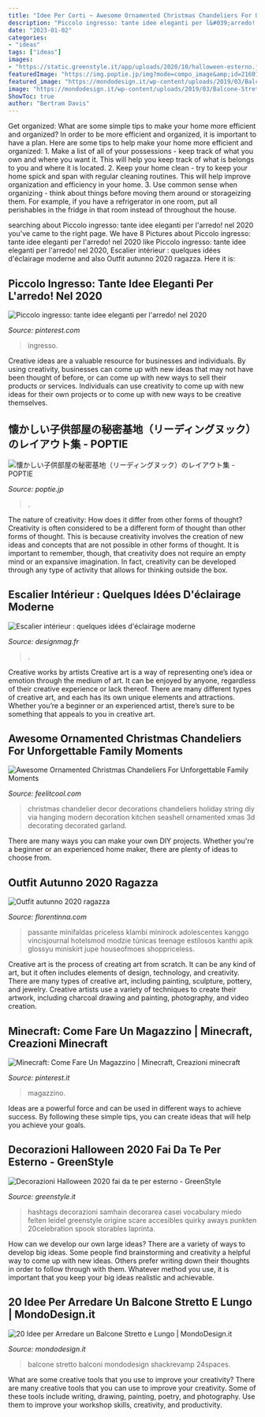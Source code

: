 ```yaml
---
title: "Idee Per Corti ~ Awesome Ornamented Christmas Chandeliers For Unforgettable Family Moments"
description: "Piccolo ingresso: tante idee eleganti per l&#039;arredo! nel 2020"
date: "2023-01-02"
categories:
- "ideas"
tags: ["ideas"]
images:
- "https://static.greenstyle.it/app/uploads/2020/10/halloween-esterno.jpg"
featuredImage: "https://img.poptie.jp/img?mode=compo_image&amp;id=216015024372873&amp;size=s&amp;imgnum=22569"
featured_image: "https://mondodesign.it/wp-content/uploads/2019/03/Balcone-Stretto-Lungo-14.jpg"
image: "https://mondodesign.it/wp-content/uploads/2019/03/Balcone-Stretto-Lungo-14.jpg"
ShowToc: true
author: "Bertram Davis"
---
```



Get organized: What are some simple tips to make your home more efficient and organized?
In order to be more efficient and organized, it is important to have a plan. Here are some tips to help make your home more efficient and organized: 1. Make a list of all of your possessions - keep track of what you own and where you want it. This will help you keep track of what is belongs to you and where it is located. 
2. Keep your home clean - try to keep your home spick and span with regular cleaning routines. This will help improve organization and efficiency in your home. 3. Use common sense when organizing - think about things before moving them around or storageizing them. For example, if you have a refrigerator in one room, put all perishables in the fridge in that room instead of throughout the house. 
	

		
searching about Piccolo ingresso: tante idee eleganti per l&#039;arredo! nel 2020 you've came to the right page. We have 8 Pictures about Piccolo ingresso: tante idee eleganti per l&#039;arredo! nel 2020 like Piccolo ingresso: tante idee eleganti per l&#039;arredo! nel 2020, Escalier intérieur : quelques idées d&#039;éclairage moderne and also Outfit autunno 2020 ragazza. Here it is:
		
    
## Piccolo Ingresso: Tante Idee Eleganti Per L&#039;arredo! Nel 2020

<img loading=lazy src="https://i.pinimg.com/736x/3a/33/fe/3a33fe1572af999aa214177ec83833fd.jpg" onerror="this.onerror=null;this.src='https://tse3.mm.bing.net/th?id=OIP.l1LLrNfOIe0LNMAvRaABNwHaJ3&amp;pid=15.1';" alt="Piccolo ingresso: tante idee eleganti per l&#039;arredo! nel 2020">

_Source: pinterest.com_

>ingresso. 

	

Creative ideas are a valuable resource for businesses and individuals. By using creativity, businesses can come up with new ideas that may not have been thought of before, or can come up with new ways to sell their products or services. Individuals can use creativity to come up with new ideas for their own projects or to come up with new ways to be creative themselves.

    
## 懐かしい子供部屋の秘密基地（リーディングヌック）のレイアウト集 - POPTIE

<img loading=lazy src="https://img.poptie.jp/img?mode=compo_image&amp;id=216015024372873&amp;size=s&amp;imgnum=22569" onerror="this.onerror=null;this.src='https://tse3.mm.bing.net/th?id=OIP.5VDV4srBBXKMYG3fjbqXUgAAAA&amp;pid=15.1';" alt="懐かしい子供部屋の秘密基地（リーディングヌック）のレイアウト集 - POPTIE">

_Source: poptie.jp_

>. 

	

The nature of creativity: How does it differ from other forms of thought?
Creativity is often considered to be a different form of thought than other forms of thought. This is because creativity involves the creation of new ideas and concepts that are not possible in other forms of thought. It is important to remember, though, that creativity does not require an empty mind or an expansive imagination. In fact, creativity can be developed through any type of activity that allows for thinking outside the box.

    
## Escalier Intérieur : Quelques Idées D&#039;éclairage Moderne

<img loading=lazy src="https://designmag.fr/wp-content/uploads/2015/09/eclairage-bande-escalier.jpg" onerror="this.onerror=null;this.src='https://tse4.mm.bing.net/th?id=OIP.pF_nMnuQ4P2n8XmOAhzgYQHaJ3&amp;pid=15.1';" alt="Escalier intérieur : quelques idées d&#039;éclairage moderne">

_Source: designmag.fr_

>. 

	

Creative works by artists
Creative art is a way of representing one’s idea or emotion through the medium of art. It can be enjoyed by anyone, regardless of their creative experience or lack thereof. There are many different types of creative art, and each has its own unique elements and attractions. Whether you’re a beginner or an experienced artist, there’s sure to be something that appeals to you in creative art.

    
## Awesome Ornamented Christmas Chandeliers For Unforgettable Family Moments

<img loading=lazy src="http://feelitcool.com/wp-content/uploads/2015/11/string-christmas-chandelier-decor.jpg" onerror="this.onerror=null;this.src='https://tse2.mm.bing.net/th?id=OIP.Y7gWUidRT5zvw7szS-1ZPgHaJ4&amp;pid=15.1';" alt="Awesome Ornamented Christmas Chandeliers For Unforgettable Family Moments">

_Source: feelitcool.com_

>christmas chandelier decor decorations chandeliers holiday string diy via hanging modern decoration kitchen seashell ornamented xmas 3d decorating decorated garland. 

	

There are many ways you can make your own DIY projects. Whether you're a beginner or an experienced home maker, there are plenty of ideas to choose from.

    
## Outfit Autunno 2020 Ragazza

<img loading=lazy src="https://florentinna.com/images5/0520/outfit-autunno-2020-ragazza/outfit-autunno-2020-ragazza-98_3.jpg" onerror="this.onerror=null;this.src='https://tse2.mm.bing.net/th?id=OIP.WSQvgmxlpFP6YXAthPmO1QAAAA&amp;pid=15.1';" alt="Outfit autunno 2020 ragazza">

_Source: florentinna.com_

>passante minifaldas priceless klambi minirock adolescentes kanggo vincisjournal hotelsmod modzie túnicas teenage estilosos kanthi apik glossyu miniskirt jupe houseofmoes shoppriceless. 

	

Creative art is the process of creating art from scratch. It can be any kind of art, but it often includes elements of design, technology, and creativity. There are many types of creative art, including painting, sculpture, pottery, and jewelry. Creative artists use a variety of techniques to create their artwork, including charcoal drawing and painting, photography, and video creation.

    
## Minecraft: Come Fare Un Magazzino | Minecraft, Creazioni Minecraft

<img loading=lazy src="https://i.pinimg.com/736x/48/ce/29/48ce29717d0b02c371e71e3309c5b05e.jpg" onerror="this.onerror=null;this.src='https://tse1.mm.bing.net/th?id=OIP.8DXYzaczor69LfEgYlsASgHaEK&amp;pid=15.1';" alt="Minecraft: Come Fare Un Magazzino | Minecraft, Creazioni minecraft">

_Source: pinterest.it_

>magazzino. 

	

Ideas are a powerful force and can be used in different ways to achieve success. By following these simple tips, you can create ideas that will help you achieve your goals.

    
## Decorazioni Halloween 2020 Fai Da Te Per Esterno - GreenStyle

<img loading=lazy src="https://static.greenstyle.it/app/uploads/2020/10/halloween-esterno.jpg" onerror="this.onerror=null;this.src='https://tse3.mm.bing.net/th?id=OIP.uKVafpNUcgOOJDzCaqpS7AHaD4&amp;pid=15.1';" alt="Decorazioni Halloween 2020 fai da te per esterno - GreenStyle">

_Source: greenstyle.it_

>hashtags decorazioni samhain decorarea casei vocabulary miedo felten leidel greenstyle origine scare accesibles quirky aways punkten 20celebration spook storables laprinta. 

	

How can we develop our own large ideas?
There are a variety of ways to develop big ideas. Some people find brainstorming and creativity a helpful way to come up with new ideas. Others prefer writing down their thoughts in order to follow through with them. Whatever method you use, it is important that you keep your big ideas realistic and achievable.

    
## 20 Idee Per Arredare Un Balcone Stretto E Lungo | MondoDesign.it

<img loading=lazy src="https://mondodesign.it/wp-content/uploads/2019/03/Balcone-Stretto-Lungo-14.jpg" onerror="this.onerror=null;this.src='https://tse4.mm.bing.net/th?id=OIP.TRtQvuhnB2SptHKbatGs2wHaJ4&amp;pid=15.1';" alt="20 Idee per Arredare un Balcone Stretto e Lungo | MondoDesign.it">

_Source: mondodesign.it_

>balcone stretto balconi mondodesign shackrevamp 24spaces. 

	

What are some creative tools that you use to improve your creativity?
There are many creative tools that you can use to improve your creativity. Some of these tools include writing, drawing, painting, poetry, and photography. Use them to improve your workshop skills, creativity, and productivity.

